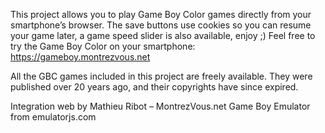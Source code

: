 This project allows you to play Game Boy Color games directly from your smartphone’s browser.
The save buttons use cookies so you can resume your game later, a game speed slider is also available, enjoy ;)
Feel free to try the Game Boy Color on your smartphone: https://gameboy.montrezvous.net

All the GBC games included in this project are freely available. They were published over 20 years ago, and their copyrights have since expired.

Integration web by Mathieu Ribot – MontrezVous.net
Game Boy Emulator from emulatorjs.com

